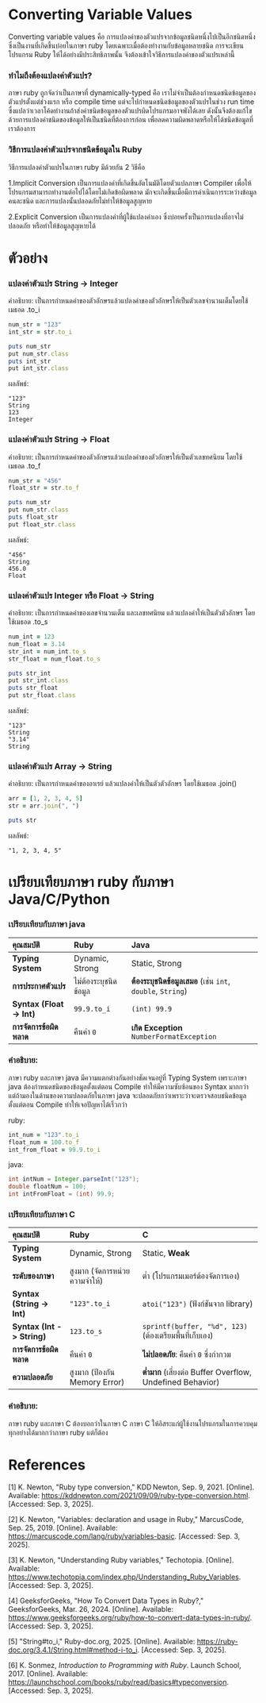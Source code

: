 # Converting Variable Values
Converting variable values  คือ การแปลงค่าของตัวแปรจากข้อมูลชนิดหนึ่งไปเป็นอีกชนิดหนึ่งซึ่งเป็นงานที่เกิดขึ้นบ่อยในภาษา ruby โดยเฉพาะเมื่อต้องทำงานกับข้อมูลหลายชนิด 
การจะเขียนโปรแกรม Ruby ให้ได้อย่างมีประสิทธิภาพนั้น จึงต้องเข้าใจวิธีการแปลงค่าของตัวแปรเหล่านี้


### ทำไมถึงต้องแปลงค่าตัวแปร?
ภาษา ruby ถูกจัดว่าเป็นภาษาที่ dynamically-typed คือ เราไม่จำเป็นต้องกำหนดชนิดข้อมูลของตัวแปรตั้งแต่ช่วงแรก หรือ compile time แต่จะไปกำหนดชนิดข้อมูลของตัวแปรในช่วง run time
ซื่งแปลว่าเวลาโค้ดทำงานถ้าส่งค่าชนิดข้อมูลของตัวแปรผิดโปรแกรมอาจพังได้เลย ดังนั้นจึงต้องแก้ไขด้วยการแปลงค่าชนิดของข้อมูลให้เป็นชนิดที่ต้องการก่อน เพื่อลดความผิดพลาดหรือให้ได้ชนิดข้อมูลที่เราต้องการ


### วิธีการแปลงค่าตัวแปรจากชนิดข้อมูลใน Ruby
วิธีการแปลงค่าตัวแปรในภาษา ruby มีด้วยกัน 2 วิธีคือ

1.Implicit Conversion 
เป็นการแปลงค่าที่เกิดขึ้นอัตโนมัติโดยตัวแปลภาษา Compiler เพื่อให้โปรแกรมสามารถทำงานต่อไปได้โดยไม่เกิดข้อผิดพลาด มักจะเกิดขึ้นเมื่อมีการดำเนินการระหว่างข้อมูลคนละชนิด และการแปลงนั้นปลอดภัยไม่ทำให้ข้อมูลสูญหาย

2.Explicit Conversion
เป็นการแปลงค่าที่ผู้ใช้แปลงค่าเอง ซึ่งบ่อยครั้งเป็นการแปลงที่อาจไม่ปลอดภัย หรือทำให้ข้อมูลสูญหายได้


# ตัวอย่าง
### แปลงค่าตัวแปร String → Integer
คำอธิบาย:
เป็นการกำหนดค่าของตัวอักษรแล้วแปลงค่าของตัวอักษรให้เป็นตัวเลขจำนวนเต็มโดยใช้เมธอด .to_i
```ruby   
num_str = "123"
int_str = str.to_i

puts num_str
put num_str.class
puts int_str
put int_str.class
```
ผลลัพธ์:
```
"123"
String
123
Integer
```

### แปลงค่าตัวแปร String → Float
คำอธิบาย:
เป็นการกำหนดค่าของตัวอักษรแล้วแปลงค่าของตัวอักษรให้เป็นตัวเลขทศนิยม โดยใช้เมธอด .to_f
```ruby   
num_str = "456"
float_str = str.to_f

puts num_str
put num_str.class
puts float_str
put float_str.class
```
ผลลัพธ์:
```
"456"
String
456.0
Float
```

### แปลงค่าตัวแปร Integer หรือ Float → String
คำอธิบาย:
เป็นการกำหนดค่าของเลขจำนวนเต็ม และเลขทศนิยม แล้วแปลงค่าให้เป็นตัวตัวอักษร โดยใช้เมธอด .to_s
```ruby   
num_int = 123
num_float = 3.14
str_int = num_int.to_s
str_float = num_float.to_s

puts str_int
put str_int.class
puts str_float
put str_float.class
```
ผลลัพธ์:
```
"123"
String
"3.14"
String
```

### แปลงค่าตัวแปร Array → String
คำอธิบาย:
เป็นการกำหนดค่าของอาเรย์ แล้วแปลงค่าให้เป็นตัวตัวอักษร โดยใช้เมธอด .join()
```ruby   
arr = [1, 2, 3, 4, 5]
str = arr.join(", ")

puts str
```
ผลลัพธ์:
```
"1, 2, 3, 4, 5"
```

# เปรียบเทียบภาษา ruby กับภาษา Java/C/Python
### เปรียบเทียบกับภาษา java
| คุณสมบัติ | Ruby | Java |
| :--- | :--- | :--- |
| **Typing System** | Dynamic, Strong | Static, Strong |
| **การประกาศตัวแปร** | ไม่ต้องระบุชนิดข้อมูล | **ต้องระบุชนิดข้อมูลเสมอ** (เช่น `int`, `double`, `String`) |
| **Syntax (Float -> Int)** | ` 99.9.to_i `  | ` (int) 99.9 `  |
| **การจัดการข้อผิดพลาด** | คืนค่า `0` | **เกิด Exception**<br/>` NumberFormatException ` |

### คำอธิบาย:
ภาษา ruby และภาษา java มีความแตกต่างกันอย่างชัดเจนอยู่ที่ Typing System เพราะภาษา java ต้องกำหนดชนิดของข้อมูลตั้งแต่ตอน Compile ทำให้มีความซับซ้อนของ Syntax มากกว่า แต่ถ้ามองในด้านของความปลอดภัยในภาษา java จะปลอดภัยกว่าเพราะว่าจะตรวจสอบชนิดข้อมูลตั้งแต่ตอน Compile ทำให้เจอปัญหาได้เร็วกว่า

ruby:
```ruby  
int_num = "123".to_i
float_num = 100.to_f
int_from_float = 99.9.to_i
```

java:
```java
int intNum = Integer.parseInt("123");
double floatNum = 100;
int intFromFloat = (int) 99.9;
```

### เปรียบเทียบกับภาษา C
| คุณสมบัติ | Ruby | C |
| :--- | :--- | :--- |
| **Typing System** | Dynamic, Strong | Static, **Weak** |
| **ระดับของภาษา** | สูงมาก (จัดการหน่วยความจำให้) | ต่ำ (โปรแกรมเมอร์ต้องจัดการเอง) |
| **Syntax (String -> Int)** | ` "123".to_i ` | ` atoi("123") ` (ฟังก์ชันจาก library) |
| **Syntax (Int -> String)** | ` 123.to_s ` | ` sprintf(buffer, "%d", 123) ` (ต้องเตรียมพื้นที่เก็บเอง) |
| **การจัดการข้อผิดพลาด** | คืนค่า `0` | **ไม่ปลอดภัย**: คืนค่า `0` ซึ่งกำกวม |
| **ความปลอดภัย** | สูงมาก (ป้องกัน Memory Error) | **ต่ำมาก** (เสี่ยงต่อ Buffer Overflow, Undefined Behavior) |

### คำอธิบาย:
ภาษา ruby และภาษา C ต้องบอกว่าในภาษา C ภาษา C ให้อิสระแก่ผู้ใช้งานโปรแกรมในการควบคุมทุกอย่างได้มากกว่าภาษา ruby แต่ก็ต้อง


# References
[1] K. Newton, "Ruby type conversion," KDD Newton, Sep. 9, 2021. [Online]. Available: https://kddnewton.com/2021/09/09/ruby-type-conversion.html. [Accessed: Sep. 3, 2025].

[2] K. Newton, "Variables: declaration and usage in Ruby," MarcusCode, Sep. 25, 2019. [Online]. Available: https://marcuscode.com/lang/ruby/variables-basic. [Accessed: Sep. 3, 2025].

[3] K. Newton, "Understanding Ruby variables," Techotopia. [Online]. Available: https://www.techotopia.com/index.php/Understanding_Ruby_Variables. [Accessed: Sep. 3, 2025].

[4] GeeksforGeeks, "How To Convert Data Types in Ruby?," GeeksforGeeks, Mar. 26, 2024. [Online]. Available: https://www.geeksforgeeks.org/ruby/how-to-convert-data-types-in-ruby/. [Accessed: Sep. 3, 2025].

[5] "String#to_i," Ruby-doc.org, 2025. [Online]. Available: https://ruby-doc.org/3.4.1/String.html#method-i-to_i. [Accessed: Sep. 3, 2025].

[6] K. Sonmez, *Introduction to Programming with Ruby*. Launch School, 2017. [Online]. Available: https://launchschool.com/books/ruby/read/basics#typeconversion. [Accessed: Sep. 3, 2025].

